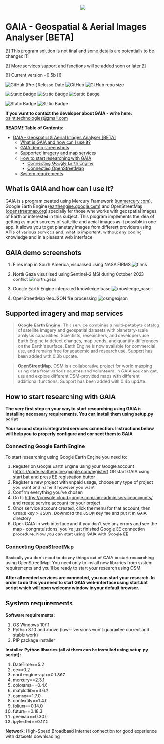 <p align="center">
  <img src="https://github.com/OSINT-TECHNOLOGIES/gaia/assets/77023667/fceb701e-9bc0-4b83-b23e-fde301e4b703">
</p>

<!-- TOC --><a name="gaia-geospatial-aerial-images-analyser-beta"></a>
# GAIA - Geospatial & Aerial Images Analyser [BETA]

[!] This program solution is not final and some details are potentially to be changed [!]

[!] More services support and functions will be added soon or later [!]

[!] Current version - 0.5b [!]

<img alt="GitHub (Pre-)Release Date" src="https://img.shields.io/github/release-date-pre/OSINT-TECHNOLOGIES/gaia?label=Last%20Release&labelColor=E98484&color=446C6C"> <img alt="GitHub" src="https://img.shields.io/github/license/OSINT-TECHNOLOGIES/gaia?label=Licensed%20with&labelColor=E98484&color=446C6C"> <img alt="GitHub repo size" src="https://img.shields.io/github/repo-size/OSINT-TECHNOLOGIES/gaia?label=Repo%20size&labelColor=E98484&color=446C6C">

<img alt="Static Badge" src="https://img.shields.io/badge/Created_with-Python-yellow?logoColor=blue&labelColor=blue"> <img alt="Static Badge" src="https://img.shields.io/badge/Created_with-Jupyter_Notebook-orange?logoColor=blue&labelColor=grey"> <img alt="Static Badge" src="https://img.shields.io/badge/Created_with-MLJAR%20Mercury-blue?logoColor=blue&labelColor=white">

<img alt="Static Badge" src="https://img.shields.io/badge/Google_EE-integrated-19830E?labelColor=0E4183&link=https%3A%2F%2Fearthengine.google.com%2F"> <img alt="Static Badge" src="https://img.shields.io/badge/OpenStreetMap-integrated-19830E?labelColor=0E4183&link=https%3A%2F%2Fearthengine.google.com%2F">


**If you want to contact the developer about GAIA - write here:** osint.technologies@gmail.com

<!-- TOC start (generated with https://github.com/derlin/bitdowntoc) -->
**README Table of Contents:**

- [GAIA - Geospatial & Aerial Images Analyser [BETA]](#gaia-geospatial-aerial-images-analyser-beta)
   * [What is GAIA and how can I use it?](#what-is-gaia-and-how-can-i-use-it)
   * [GAIA demo screenshots](#gaia-demo-screenshots)
   * [Supported imagery and map services](#supported-imagery-and-map-services)
   * [How to start researching with GAIA](#how-to-start-researching-with-gaia)
      + [Connecting Google Earth Engine](#connecting-google-earth-engine)
      + [Connecting OpenStreetMap](#connecting-openstreetmap)
   * [System requirements ](#system-requirements)

<!-- TOC end -->

<!-- TOC --><a name="what-is-gaia-and-how-can-i-use-it"></a>
## What is GAIA and how can I use it?

GAIA is a program created using Mercury Framework ([runmercury.com](https://github.com/mljar/mercury)), Google Earth Engine ([earthengine.google.com](https://earthengine.google.com/)) and OpenStreetMap ([openstreetmap.org](https://www.openstreetmap.org)) specially for those who works with geospatial images of Earth or interested in this subject. This program implements the idea of getting as much sources of sattelite and aerial images as it possible in one app. It allows you to get planetary images from different providers using APIs of various services and, what is important, without any coding knowledge and in a pleasant web interface

<!-- TOC --><a name="gaia-demo-screenshots"></a>
## GAIA demo screenshots

1) Fires map in South America, visualised using NASA FIRMS
![firms](https://github.com/OSINT-TECHNOLOGIES/gaia/assets/77023667/b56e5691-e99b-407c-bdc6-fc2dd8fb157c)

2) North Gaza visualised using Sentinel-2 MSI during October 2023 conflict
![north_gaza](https://github.com/OSINT-TECHNOLOGIES/gaia/assets/77023667/ccbd4d38-3da6-454c-ac8d-e16f4eb2b287)

3) Google Earth Engine integrated knowledge base
![knowledge_base](https://github.com/OSINT-TECHNOLOGIES/gaia/assets/77023667/13845139-f6f4-4e44-b682-757259223209)

4) OpenStreetMap GeoJSON file processing
![osmgeojson](https://github.com/OSINT-TECHNOLOGIES/gaia/assets/77023667/4f7cd31f-71bf-4337-acfb-41ed1c630897)

<!-- TOC --><a name="supported-imagery-and-map-services"></a>
## Supported imagery and map services

> **Google Earth Engine.** This service combines a multi-petabyte catalog of satellite imagery and geospatial datasets with planetary-scale analysis capabilities. Scientists, researchers, and developers use Earth Engine to detect changes, map trends, and quantify differences on the Earth's surface. Earth Engine is now available for commercial use, and remains free for academic and research use. Support has been added with 0.3b update.

> **OpenStreetMap.** OSM is a collaborative project for world mapping using data from various sources and volunteers. In GAIA you can get, use and explore different OSM-provided maps with different additional functions. Support has been added with 0.4b update.

<!-- TOC --><a name="how-to-start-researching-with-gaia"></a>
## How to start researching with GAIA

**The very first step on your way to start researching using GAIA is installing necessary requirements. You can install them using setup.py script**

**Your second step is integrated services connection. Instructions below will help you to properly configure and connect them to GAIA**

<!-- TOC --><a name="connecting-google-earth-engine"></a>
### Connecting Google Earth Engine

To start researching using Google Earth Engine you need to:

1) Register on Google Earth Engine using your Google account (https://code.earthengine.google.com/register) OR start GAIA using start.bat and press EE registration button
2) Register a new project with unpaid usage, choose any type of project you want and name it however you want 
3) Confirm everything you've chosen
4) Go to https://console.cloud.google.com/iam-admin/serviceaccounts/ and create service account for your project. 
5) Once service account created, click the menu for that account, then Create key > JSON. Download the JSON key file and put it in GAIA directory
6) Open GAIA in web interface and if you don't see any errors and see the map - congratulations, you've just finished Google EE connection procedure. Now you can start using GAIA with Google EE

<!-- TOC --><a name="connecting-openstreetmap"></a>
### Connecting OpenStreetMap

Basically you don't need to do any things out of GAIA to start researching using OpenStreetMap. You need only to install new libraries from system requirements and you'll be ready to start your research using OSM.


**After all needed services are connected, you can start your research. In order to do this you need to start GAIA web-interface using start.bat script which will open welcome window in your default browser.**

<!-- TOC --><a name="system-requirements"></a>
## System requirements 

**Software requirements:**

1) OS Windows 10/11 
2) Python 3.10 and above (lower versions won't guarantee correct and stable work)
3) PIP package installer

**Installed Python libraries (all of them can be installed using setup.py script):**

1) DateTime==5.2
2) ee==0.2
3) earthengine-api==0.1.367
4) mercury==2.3.1
5) colorama==0.4.6
6) matplotlib==3.6.2
7) osmnx==1.7.0
8) contextily==1.4.0
9) folium==0.14.0
10) future==0.18.3
11) geemap==0.30.0
12) ipyleaflet==0.17.3

**Network:** High-Speed Broadband Internet connection for good experience with datasets downloading
